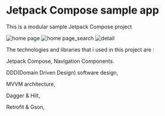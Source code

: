 # Jetpack Compose sample app
This is a modular sample Jetpack Compose project

![home page](https://github.com/mahdizareeii/JetpackComposeApp/blob/master/app/src/main/res/drawable/home_page.jpg?raw=true)
![home page_search](https://github.com/mahdizareeii/JetpackComposeApp/blob/master/app/src/main/res/drawable/home_page_search.jpg?raw=true)
![detail](https://github.com/mahdizareeii/JetpackComposeApp/blob/master/app/src/main/res/drawable/detail.jpg?raw=true)

The technologies and libraries that i used in this project are : 

Jetpack Compose, Navigation Components.

DDD(Domain Driven Design) software design,

MVVM architecture,

Dagger & Hilt,

Retrofit & Gson,

